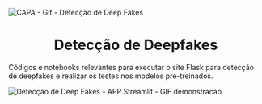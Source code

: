 
![CAPA - Gif - Detecção de Deep Fakes](https://github.com/NathFarinha/TCC_DeepFake_Detection_v1/assets/89995351/450e616f-9c57-417b-9e19-81a6c111c6d1)

<h1 align="center"> Detecção de Deepfakes </h1>

Códigos e notebooks relevantes para executar o site Flask para detecção de deepfakes e realizar os testes nos modelos pré-treinados.


![Detecção de Deep Fakes - APP Streamlit - GIF demonstracao](https://github.com/NathFarinha/TCC_DeepFake_Detection_v1/assets/89995351/d35e95eb-dad7-442f-b9c9-3e70b8b2dc93)



